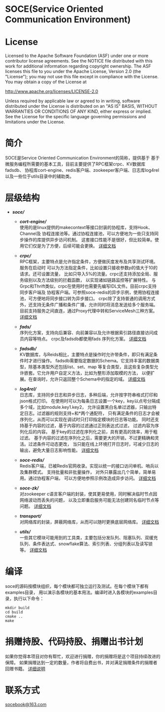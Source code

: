 # SOCE(Service Oriented Communication Environment)

# License
Licensed to the Apache Software Foundation (ASF) under one
or more contributor license agreements. See the NOTICE file
distributed with this work for additional information
regarding copyright ownership. The ASF licenses this file
to you under the Apache License, Version 2.0 (the
"License"); you may not use this file except in compliance
with the License. You may obtain a copy of the License at

  http://www.apache.org/licenses/LICENSE-2.0

Unless required by applicable law or agreed to in writing,
software distributed under the License is distributed on an
"AS IS" BASIS, WITHOUT WARRANTIES OR CONDITIONS OF ANY
KIND, either express or implied. See the License for the
specific language governing permissions and limitations
under the License.

# 简介
SOCE是Service Oriented Communication Environment的简称，提供基于
基于微服务编程所需要的基本工具，目前主要提供了RPC框架crpc、KV数据库fadsdb、
协程库cort-engine、redis客户端、zookeeper客户端、日志库log4rel
以及一些位于utils目录中的辅助类。

# 层级结构
- ***soce/***   
   - ***cort-engine/***  
   使用的是linux提供的makecontext等接口封装的协程库，支持Hook、Channel及
   协程连接池等。通过协程连接池，可以方便地为一些只支持同步操作的库提供异步访问机制。
   这套接口性能不是很好，但比较简单。使用它们仅是为了方便，后续可能会更换。
   [详细文档](./cort-engine/README.md)

   - ***crpc/***  
   RPC框架，主要特点是允许指定条件，方便做灰度发布及共享测试环境。服务在启动时
   可以为方法指定条件，比如设置只接收参数p的值大于10的请求。还可设置流量，
   比如只导入5%的流量。crpc还支持添加全局、服务级别以及方法级别的拦截函数，
   以实现诸如链路监控等扩展特性。
   与Grpc和Thrift类似，crpc在使用时也需要先编写IDL文件。目前crpc支持同步客户端及
   协程客户端。可参照soce-redis的异步示例，使用协程连接池，可方便地将同步接口转为异步接口。
   crpc除了支持普通的调用方式外，还支持无条件广播和条件广播，允许同时将消息发送给多个服务端。
   目前支持服务之间直连，通过Proxy代理中转和ServiceMesh三种方案。
   [详细文档](./crpc/README.md)

   - ***fads/***  
    序列化方案，支持向后兼容、向前兼容以及允许根据索引路径直接访问成员内容等特点。
    crpc及fadsdb都使用fads 序列化方案。
    [详细文档](./fads/README.md)

   - ***fadsdb/***  
   KV数据库，与Reids相比，主要特点是操作时允许带条件，即只有满足条件时才进行操作。
   fadsdb需要指定数据的Schema。它支持丰富的数据类型，除基本类型外还包括list、set、map
   等复合类型，且这些复杂类型允许嵌套。它允许用户自定义方法，比如为整形添加取模的方法，
   以便扩展。在查询时，允许只返回整个Schema中的指定的域。
   [详细文档](./fadsdb/README.md)

   - ***log4rel/***   
   日志库，支持同步日志和异步日志，多种后端，允许按字符串格式打印和json格式打印。
   在使用时可以为每条日志设置一个key，key以点号分隔成多个域，比如module.key1.key2，
   允许设置黑白名单过滤器，只输出特定日志。过滤器的规则支持+和*两个通配符，
   只有满足条件的日志才会被序列化，从而可以实现在调试时只打印指定模块的日志等功能。
   同时还支持基于内容的过滤，基于内容的过滤通过正则表达式过滤， 过滤内容为序列化后的内容。
   基于key的过滤在序列化之前，具有更高的效率，用于粗过滤。
   基于内容的过滤在序列化之后，需要更大的开销，不过更精确和灵活。过滤条件可动态更改，
   当只能在线上环境打开日志时，可减少日志的输出，避免大量日志影响性能。
   [详细文档](./log4rel/README.md)

   - ***soce-redis/***   
   Redis客户端，已被Redis官网收录。实现以统一的接口访问单机、哨兵以及集群模式。
   支持批量和非批量操作， 对外只暴露出几个简单，简单易用。通过协程客户端，
   可以方便地参照示例改造成异步访问。
   [详细文档](./soce-redis/docs/README-cn.md)

   - ***soce-zk/***   
   对zookeeper c语言客户端的封装，使其更易使用，同时解决临时节点因网络波动而丢失的问题，
   以及立即重启服务可能无法创建同名临时节点等问题。
   [详细文档](./soce-zk/README.md)

   - ***transport/***   
   对网络库的封装，屏蔽网络库，从而可以随时更换底层网络库。
   [详细文档](./transport/README.md)

   - ***utils/***   
   一些其它模块可能用到的工具类，主要包括分发队列、阻塞队列、双缓充队列、条件表达式、snowflake算法、索引列表、分组列表以及读写锁等。
   [详细文档](./utils/README.md)
   
# 编译
soce的源码按模块组织，每个模块都可独立运行及测试。在每个模块下都有examples目录，
用以演示各模块的基本用法。编译时进入各模块的examples目录，执行以下命令：
```
mkdir build
cd build
cmake ..
make
```

# 捐赠持股、代码持股、捐赠出书计划
如果你觉得本项目对你有帮忙，欢迎进行捐赠，你的捐赠将是这个项目持续改进的保障。
如果捐赠达到一定的数量，作者将自费出书，并对满足捐赠条件的捐赠者回赠书籍。
[详细说明](./DONATE.md)

# 联系方式
socebook@163.com  
